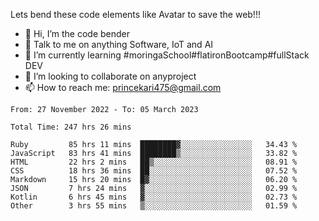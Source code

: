 Lets bend these code elements like Avatar to save the web!!!
- 👋 Hi, I’m the code bender
- 👀 Talk to me on anything Software, IoT and AI
- 🌱 I’m currently learning #moringaSchool#flatironBootcamp#fullStack DEV
- 💞️ I’m looking to collaborate on anyproject
- 📫 How to reach me: princekari475@gmail.com

<!--START_SECTION:waka-->

```text
From: 27 November 2022 - To: 05 March 2023

Total Time: 247 hrs 26 mins

Ruby         85 hrs 11 mins  ████████▓░░░░░░░░░░░░░░░░   34.43 %
JavaScript   83 hrs 41 mins  ████████▒░░░░░░░░░░░░░░░░   33.82 %
HTML         22 hrs 2 mins   ██▒░░░░░░░░░░░░░░░░░░░░░░   08.91 %
CSS          18 hrs 36 mins  ██░░░░░░░░░░░░░░░░░░░░░░░   07.52 %
Markdown     15 hrs 20 mins  █▓░░░░░░░░░░░░░░░░░░░░░░░   06.20 %
JSON         7 hrs 24 mins   ▓░░░░░░░░░░░░░░░░░░░░░░░░   02.99 %
Kotlin       6 hrs 45 mins   ▓░░░░░░░░░░░░░░░░░░░░░░░░   02.73 %
Other        3 hrs 55 mins   ▒░░░░░░░░░░░░░░░░░░░░░░░░   01.59 %
```

<!--END_SECTION:waka-->


<!---
prince475/prince475 is a ✨ special ✨ repository because its `README.md` (this file) appears on your GitHub profile.
You can click the Preview link to take a look at your changes.
--->
